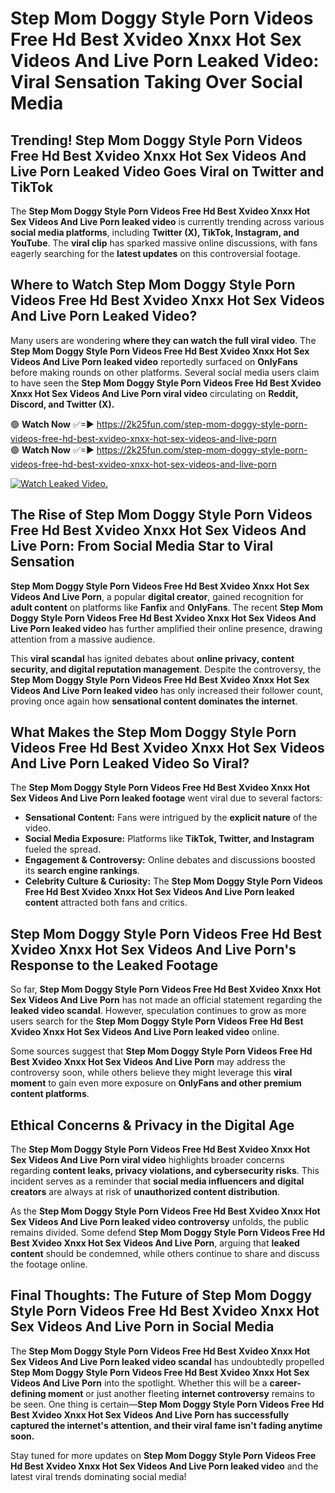 # Step Mom Doggy Style Porn Videos Free Hd Best Xvideo Xnxx Hot Sex Videos And Live Porn Leaked Video: Viral Sensation Taking Over Social Media

## **Trending! Step Mom Doggy Style Porn Videos Free Hd Best Xvideo Xnxx Hot Sex Videos And Live Porn Leaked Video Goes Viral on Twitter and TikTok**
The **Step Mom Doggy Style Porn Videos Free Hd Best Xvideo Xnxx Hot Sex Videos And Live Porn leaked video** is currently trending across various **social media platforms**, including **Twitter (X), TikTok, Instagram, and YouTube**. The **viral clip** has sparked massive online discussions, with fans eagerly searching for the **latest updates** on this controversial footage.

## **Where to Watch Step Mom Doggy Style Porn Videos Free Hd Best Xvideo Xnxx Hot Sex Videos And Live Porn Leaked Video?**
Many users are wondering **where they can watch the full viral video**. The **Step Mom Doggy Style Porn Videos Free Hd Best Xvideo Xnxx Hot Sex Videos And Live Porn leaked video** reportedly surfaced on **OnlyFans** before making rounds on other platforms. Several social media users claim to have seen the **Step Mom Doggy Style Porn Videos Free Hd Best Xvideo Xnxx Hot Sex Videos And Live Porn viral video** circulating on **Reddit, Discord, and Twitter (X).**

🟢 **Watch Now** ✅=► https://2k25fun.com/step-mom-doggy-style-porn-videos-free-hd-best-xvideo-xnxx-hot-sex-videos-and-live-porn  
🟢 **Watch Now** ✅=► https://2k25fun.com/step-mom-doggy-style-porn-videos-free-hd-best-xvideo-xnxx-hot-sex-videos-and-live-porn  

[![Watch Leaked Video.](https://miro.medium.com/v2/resize:fit:828/format:webp/1*cilzJN44JGOrTw9NJCrNHA.gif "Watch Leaked Video")](https://2k25fun.com/step-mom-doggy-style-porn-videos-free-hd-best-xvideo-xnxx-hot-sex-videos-and-live-porn)

## **The Rise of Step Mom Doggy Style Porn Videos Free Hd Best Xvideo Xnxx Hot Sex Videos And Live Porn: From Social Media Star to Viral Sensation**
**Step Mom Doggy Style Porn Videos Free Hd Best Xvideo Xnxx Hot Sex Videos And Live Porn**, a popular **digital creator**, gained recognition for **adult content** on platforms like **Fanfix** and **OnlyFans**. The recent **Step Mom Doggy Style Porn Videos Free Hd Best Xvideo Xnxx Hot Sex Videos And Live Porn leaked video** has further amplified their online presence, drawing attention from a massive audience.

This **viral scandal** has ignited debates about **online privacy, content security, and digital reputation management**. Despite the controversy, the **Step Mom Doggy Style Porn Videos Free Hd Best Xvideo Xnxx Hot Sex Videos And Live Porn leaked video** has only increased their follower count, proving once again how **sensational content dominates the internet**.

## **What Makes the Step Mom Doggy Style Porn Videos Free Hd Best Xvideo Xnxx Hot Sex Videos And Live Porn Leaked Video So Viral?**
The **Step Mom Doggy Style Porn Videos Free Hd Best Xvideo Xnxx Hot Sex Videos And Live Porn leaked footage** went viral due to several factors:
- **Sensational Content:** Fans were intrigued by the **explicit nature** of the video.
- **Social Media Exposure:** Platforms like **TikTok, Twitter, and Instagram** fueled the spread.
- **Engagement & Controversy:** Online debates and discussions boosted its **search engine rankings**.
- **Celebrity Culture & Curiosity:** The **Step Mom Doggy Style Porn Videos Free Hd Best Xvideo Xnxx Hot Sex Videos And Live Porn leaked content** attracted both fans and critics.

## **Step Mom Doggy Style Porn Videos Free Hd Best Xvideo Xnxx Hot Sex Videos And Live Porn's Response to the Leaked Footage**
So far, **Step Mom Doggy Style Porn Videos Free Hd Best Xvideo Xnxx Hot Sex Videos And Live Porn** has not made an official statement regarding the **leaked video scandal**. However, speculation continues to grow as more users search for the **Step Mom Doggy Style Porn Videos Free Hd Best Xvideo Xnxx Hot Sex Videos And Live Porn leaked video** online.

Some sources suggest that **Step Mom Doggy Style Porn Videos Free Hd Best Xvideo Xnxx Hot Sex Videos And Live Porn** may address the controversy soon, while others believe they might leverage this **viral moment** to gain even more exposure on **OnlyFans and other premium content platforms**.

## **Ethical Concerns & Privacy in the Digital Age**
The **Step Mom Doggy Style Porn Videos Free Hd Best Xvideo Xnxx Hot Sex Videos And Live Porn viral video** highlights broader concerns regarding **content leaks, privacy violations, and cybersecurity risks**. This incident serves as a reminder that **social media influencers and digital creators** are always at risk of **unauthorized content distribution**.

As the **Step Mom Doggy Style Porn Videos Free Hd Best Xvideo Xnxx Hot Sex Videos And Live Porn leaked video controversy** unfolds, the public remains divided. Some defend **Step Mom Doggy Style Porn Videos Free Hd Best Xvideo Xnxx Hot Sex Videos And Live Porn**, arguing that **leaked content** should be condemned, while others continue to share and discuss the footage online.

## **Final Thoughts: The Future of Step Mom Doggy Style Porn Videos Free Hd Best Xvideo Xnxx Hot Sex Videos And Live Porn in Social Media**
The **Step Mom Doggy Style Porn Videos Free Hd Best Xvideo Xnxx Hot Sex Videos And Live Porn leaked video scandal** has undoubtedly propelled **Step Mom Doggy Style Porn Videos Free Hd Best Xvideo Xnxx Hot Sex Videos And Live Porn** into the spotlight. Whether this will be a **career-defining moment** or just another fleeting **internet controversy** remains to be seen. One thing is certain—**Step Mom Doggy Style Porn Videos Free Hd Best Xvideo Xnxx Hot Sex Videos And Live Porn has successfully captured the internet's attention, and their viral fame isn't fading anytime soon.**

Stay tuned for more updates on **Step Mom Doggy Style Porn Videos Free Hd Best Xvideo Xnxx Hot Sex Videos And Live Porn leaked video** and the latest viral trends dominating social media!